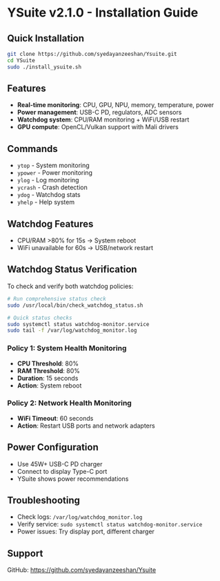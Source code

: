 # YSuite v2.1.0 - Installation Guide

## Quick Installation

```bash
git clone https://github.com/syedayanzeeshan/Ysuite.git
cd YSuite
sudo ./install_ysuite.sh
```

## Features

- **Real-time monitoring**: CPU, GPU, NPU, memory, temperature, power
- **Power management**: USB-C PD, regulators, ADC sensors
- **Watchdog system**: CPU/RAM monitoring + WiFi/USB restart
- **GPU compute**: OpenCL/Vulkan support with Mali drivers

## Commands

- `ytop` - System monitoring
- `ypower` - Power monitoring  
- `ylog` - Log monitoring
- `ycrash` - Crash detection
- `ydog` - Watchdog stats
- `yhelp` - Help system

## Watchdog Features

- CPU/RAM >80% for 15s → System reboot
- WiFi unavailable for 60s → USB/network restart

## Watchdog Status Verification

To check and verify both watchdog policies:

```bash
# Run comprehensive status check
sudo /usr/local/bin/check_watchdog_status.sh

# Quick status checks
sudo systemctl status watchdog-monitor.service
sudo tail -f /var/log/watchdog_monitor.log
```

### Policy 1: System Health Monitoring
- **CPU Threshold**: 80%
- **RAM Threshold**: 80%
- **Duration**: 15 seconds
- **Action**: System reboot

### Policy 2: Network Health Monitoring
- **WiFi Timeout**: 60 seconds
- **Action**: Restart USB ports and network adapters

## Power Configuration

- Use 45W+ USB-C PD charger
- Connect to display Type-C port
- YSuite shows power recommendations

## Troubleshooting

- Check logs: `/var/log/watchdog_monitor.log`
- Verify service: `sudo systemctl status watchdog-monitor.service`
- Power issues: Try display port, different charger

## Support

GitHub: https://github.com/syedayanzeeshan/Ysuite
